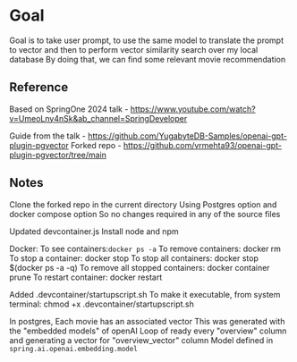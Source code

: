 # Goal
Goal is to take user prompt, to use the same model to translate the prompt to vector and then to perform vector similarity search over my local database
By doing that, we can find some relevant movie recommendation

## Reference
Based on SpringOne 2024 talk - https://www.youtube.com/watch?v=UmeoLny4nSk&ab_channel=SpringDeveloper

Guide from the talk - https://github.com/YugabyteDB-Samples/openai-gpt-plugin-pgvector
    Forked repo - https://github.com/vrmehta93/openai-gpt-plugin-pgvector/tree/main


## Notes

Clone the forked repo in the current directory
Using Postgres option and docker compose option
    So no changes required in any of the source files

Updated devcontainer.js
    Install node and npm

Docker:
    To see containers:`docker ps -a`
    To remove containers: docker rm <hash>
    To stop a container: docker stop <hash>
    To stop all containers: docker stop $(docker ps -a -q)
    To remove all stopped containers: docker container prune
    To restart container: docker restart <hash>

Added .devcontainer/startupscript.sh
    To make it executable, from system terminal:
        chmod +x .devcontainer/startupscript.sh

In postgres,
    Each movie has an associated vector
        This was generated with the "embedded models" of openAI
        Loop of ready every "overview" column and generating a vector for "overview_vector" column
        Model defined in `spring.ai.openai.embedding.model`

